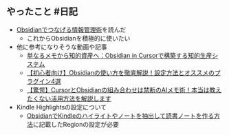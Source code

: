 ## やったこと #日記
- [Obsidianでつなげる情報管理術](https://x.gd/ukcIP)を読んだ
	- これからObsidianを積極的に使いたい
- 他に参考になりそうな動画や記事
	- [単なるメモから知的資産へ：Obsidian in Cursorで構築する知的生産システム](https://note.com/shotovim/n/n5833578984bf)
	- [【初心者向け】Obsidianの使い方を徹底解説！設定方法とオススメのプラグイン4選](https://www.youtube.com/watch?v=PmEzy3f4adA)
	- [【驚愕】CursorとObsidianの組み合わせは禁断のAIメモ術！本当は教えたくない活用方法を解説します](https://www.youtube.com/watch?v=jeunFObALDU)
- Kindle Highlightsの設定について
	- [ObsidianでKindleのハイライトやノートを抽出して読書ノートを作る方法](https://note.com/jun_shr/n/nbdd999aea736)に記載したRegionの設定が必要
